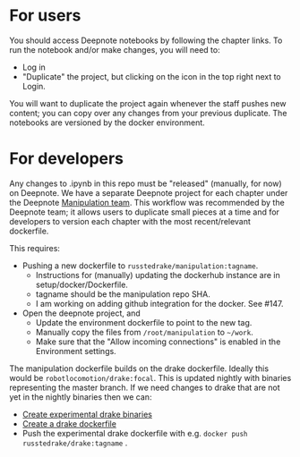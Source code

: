 # For users

You should access Deepnote notebooks by following the chapter links.  To run the notebook and/or make changes, you will need to:
- Log in
- "Duplicate" the project, but clicking on the icon in the top right next to Login.

You will want to duplicate the project again whenever the staff pushes new content; you can copy over any changes from your previous duplicate.  The notebooks are versioned by the docker environment.

# For developers

Any changes to .ipynb in this repo must be "released" (manually, for now) on Deepnote.  We have a separate Deepnote project for each chapter under the Deepnote [Manipulation team](https://deepnote.com/dashboard/Manipulation/projects).  This workflow was recommended by the Deepnote team; it allows users to duplicate small pieces at a time and for developers to version each chapter with the most recent/relevant dockerfile.

This requires:
- Pushing a new dockerfile to `russtedrake/manipulation:tagname`.
  - Instructions for (manually) updating the dockerhub instance are in setup/docker/Dockerfile.
  - tagname should be the manipulation repo SHA.
  - I am working on adding github integration for the docker.  See #147.
- Open the deepnote project, and
  - Update the environment dockerfile to point to the new tag.
  - Manually copy the files from `/root/manipulation` to `~/work`.
  - Make sure that the "Allow incoming connections" is enabled in the Environment settings.

The manipulation dockerfile builds on the drake dockerfile.  Ideally this would be `robotlocomotion/drake:focal`.  This is updated nightly with binaries representing the master branch.  If we need changes to drake that are not yet in the nightly binaries then we can:
- [Create experimental drake binaries](https://drake.mit.edu/jenkins.html#building-binary-packages-on-demand)
- [Create a drake dockerfile](https://github.com/RobotLocomotion/drake/tree/master/tools/install/dockerhub/focal)
- Push the experimental drake dockerfile with e.g. `docker push russtedrake/drake:tagname` .
